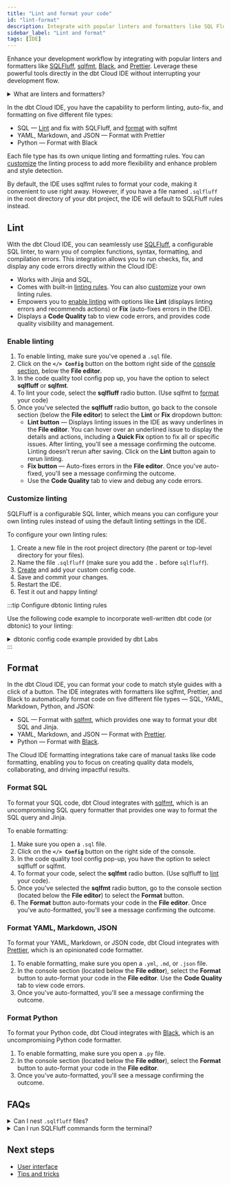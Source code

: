 ```yaml
---
title: "Lint and format your code"
id: "lint-format"
description: Integrate with popular linters and formatters like SQL Fluff, sqlfmt, Black, and Prettier."
sidebar_label: "Lint and format"
tags: [IDE]
---
```


Enhance your development workflow by integrating with popular linters and formatters like [SQLFluff](https://sqlfluff.com/), [sqlfmt](http://sqlfmt.com/), [Black](https://black.readthedocs.io/en/latest/), and [Prettier](https://prettier.io/). Leverage these powerful tools directly in the dbt Cloud IDE without interrupting your development flow.

<details>
<summary>What are linters and formatters? </summary>
Linters analyze code for errors, bugs, and style issues, while formatters fix style and formatting rules. 
</details>


In the dbt Cloud IDE, you have the capability to perform linting, auto-fix, and formatting on five different file types:
 
- SQL &mdash; [Lint](#lint) and fix with SQLFluff, and [format](#format) with sqlfmt
- YAML, Markdown, and JSON &mdash; Format with Prettier
- Python &mdash; Format with Black

Each file type has its own unique linting and formatting rules. You can [customize](#customize-linting) the linting process to add more flexibility and enhance problem and style detection.

By default, the IDE uses sqlfmt rules to format your code, making it convenient to use right away. However, if you have a file named `.sqlfluff` in the root directory of your dbt project, the IDE will default to SQLFluff rules instead.

<DocCarousel slidesPerView={1}>

<Lightbox src="/img/docs/dbt-cloud/cloud-ide/sqlfluff.gif" width="100%" title="Use SQLFluff to lint/format your SQL code, and view code errors in the Code Quality tab."/>

<Lightbox src="/img/docs/dbt-cloud/cloud-ide/sqlfmt.gif" width="95%" title="Use sqlfmt to format your SQL code."/>

<Lightbox src="/img/docs/dbt-cloud/cloud-ide/prettier.gif" width="95%" title="Format YAML, Markdown, and JSON files using Prettier."/>

<Lightbox src="/img/docs/dbt-cloud/cloud-ide/ide-sql-popup.jpg" width="95%" title="Use the Config button to select your tool."/>

<Lightbox src="/img/docs/dbt-cloud/cloud-ide/ide-sqlfluff-config.jpg" width="95%" title="Customize linting by configuring your own linting code rules, including dbtonic linting/styling."/>

</DocCarousel>

## Lint

With the dbt Cloud IDE, you can seamlessly use [SQLFluff](https://sqlfluff.com/), a configurable SQL linter, to warn you of complex functions, syntax, formatting, and compilation errors. This integration allows you to run checks, fix, and display any code errors directly within the Cloud IDE:

- Works with Jinja and SQL, 
- Comes with built-in [linting rules](https://docs.sqlfluff.com/en/stable/rules.html). You can also [customize](#customize-linting) your own linting rules.
- Empowers you to [enable linting](#enable-linting) with options like **Lint** (displays linting errors and recommends actions) or **Fix** (auto-fixes errors in the IDE).
- Displays a **Code Quality** tab to view code errors, and provides code quality visibility and management. 

### Enable linting

1. To enable linting, make sure you've opened a `.sql` file.
2. Click on the **`</> Config`** button on the bottom right side of the [console section](/docs/cloud/dbt-cloud-ide/ide-user-interface#console-section), below the **File editor**. 
3. In the code quality tool config pop up, you have the option to select **sqlfluff** or **sqlfmt**. 
4. To lint your code, select the **sqlfluff** radio button. (Use sqlfmt to [format](#format) your code)
5. Once you've selected the **sqlfluff** radio button, go back to the console section (below the **File editor**) to select the **Lint** or **Fix** dropdown button:
    - **Lint button** &mdash; Displays linting issues in the IDE as wavy underlines in the **File editor**. You can hover over an underlined issue to display the details and actions, including a **Quick Fix** option to fix all or specific issues. After linting, you'll see a message confirming the outcome. Linting doesn't rerun after saving. Click on the **Lint** button again to rerun linting.
    - **Fix button** &mdash; Auto-fixes errors in the **File editor**. Once you've auto-fixed, you'll see a message confirming the outcome. 
    - Use the **Code Quality** tab to view and debug any code errors.

<Lightbox src="/img/docs/dbt-cloud/cloud-ide/ide-lint-format-console.gif" width="95%" title="Use the Lint or Fix button in the console section to lint or auto-fix your code."/>

### Customize linting

SQLFluff is a configurable SQL linter, which means you can configure your own linting rules instead of using the default linting settings in the IDE.  

To configure your own linting rules:

1. Create a new file in the root project directory (the parent or top-level directory for your files).
2. Name the file `.sqlfluff` (make sure you add the `.` before `sqlfluff`).
3. [Create](https://docs.sqlfluff.com/en/stable/configuration.html#new-project-configuration) and add your custom config code. 
4. Save and commit your changes.
5. Restart the IDE.
6. Test it out and happy linting!

:::tip Configure dbtonic linting rules

Use the following code example to incorporate well-written dbt code (or dbtonic) to your linting:

<details>
<summary>dbtonic config code example provided by dbt Labs</summary>

```
[sqlfluff]
templater = dbt
# This change (from jinja to dbt templater) will make linting slower
# because linting will first compile dbt code into data warehouse code.
runaway_limit = 10
max_line_length = 80
indent_unit = space

[sqlfluff:indentation]
tab_space_size = 4

[sqlfluff:layout:type:comma]
spacing_before = touch
line_position = trailing

[sqlfluff:rules:capitalisation.keywords] 
capitalisation_policy = lower

[sqlfluff:rules:aliasing.table]
aliasing = explicit

[sqlfluff:rules:aliasing.column]
aliasing = explicit

[sqlfluff:rules:aliasing.expression]
allow_scalar = False

[sqlfluff:rules:capitalisation.identifiers]
extended_capitalisation_policy = lower

[sqlfluff:rules:capitalisation.functions]
capitalisation_policy = lower

[sqlfluff:rules:capitalisation.literals]
capitalisation_policy = lower

[sqlfluff:rules:ambiguous.column_references]  # Number in group by
group_by_and_order_by_style = implicit
```
</details>
:::

<Lightbox src="/img/docs/dbt-cloud/cloud-ide/ide-sqlfluff-config.jpg" width="95%" title="Customize linting by configuring your own linting code rules, including dbtonic linting/styling."/>

## Format

In the dbt Cloud IDE, you can format your code to match style guides with a click of a button. The IDE integrates with formatters like sqlfmt, Prettier, and Black to automatically format code on five different file types &mdash; SQL, YAML, Markdown, Python, and JSON:

- SQL &mdash; Format with [sqlfmt](http://sqlfmt.com/), which provides one way to format your dbt SQL and Jinja.
- YAML, Markdown, and JSON &mdash; Format with [Prettier](https://prettier.io/). 
- Python &mdash; Format with [Black](https://black.readthedocs.io/en/latest/).

The Cloud IDE formatting integrations take care of manual tasks like code formatting, enabling you to focus on creating quality data models, collaborating, and driving impactful results.

### Format SQL

To format your SQL code, dbt Cloud integrates with [sqlfmt](http://sqlfmt.com/), which is an uncompromising SQL query formatter that provides one way to format the SQL query and Jinja.

To enable formatting:

1. Make sure you open a `.sql` file.
2. Click on the **`</> Config`** button on the right side of the console.
3. In the code quality tool config pop-up, you have the option to select sqlfluff or sqlfmt.
4. To format your code, select the **sqlfmt** radio button. (Use sqlfluff to [lint](#linting) your code).
5. Once you've selected the **sqlfmt** radio button, go to the console section (located below the **File editor**) to select the **Format** button.
6. The **Format** button auto-formats your code in the **File editor**. Once you've auto-formatted, you'll see a message confirming the outcome. 

<Lightbox src="/img/docs/dbt-cloud/cloud-ide/sqlfmt.gif" width="95%" title="Use sqlfmt to format your SQL code."/>

### Format YAML, Markdown, JSON

To format your YAML, Markdown, or JSON code, dbt Cloud integrates with [Prettier](https://prettier.io/), which is an opinionated code formatter.

1. To enable formatting, make sure you open a `.yml`, `.md`, or `.json` file.
2. In the console section (located below the **File editor**), select the **Format** button to auto-format your code in the **File editor**. Use the **Code Quality** tab to view code errors. 
3. Once you've auto-formatted, you'll see a message confirming the outcome. 

<Lightbox src="/img/docs/dbt-cloud/cloud-ide/prettier.gif" width="95%" title="Format YAML, Markdown, and JSON files using Prettier."/>

### Format Python

To format your Python code, dbt Cloud integrates with [Black](https://black.readthedocs.io/en/latest/), which is an uncompromising Python code formatter.

1. To enable formatting, make sure you open a `.py` file.
2. In the console section (located below the **File editor**), select the **Format** button to auto-format your code in the **File editor**. 
3. Once you've auto-formatted, you'll see a message confirming the outcome. 

<Lightbox src="/img/docs/dbt-cloud/cloud-ide/python-black.gif" width="95%" title="Format Python files using Black."/>

## FAQs

<details>
<summary>Can I nest <code>.sqlfluff</code> files?</summary>

To ensure optimal code quality, consistent code, and styles &mdash; it's highly recommended you have one main `.sqlfluff` configuration file in the root folder of your project. Having multiple files can result in various different SQL styles in your project. <br /><br />

However, you can customize and include an additional child `.sqlfluff` configuration file within specific subfolders of your dbt project. <br /><br />By nesting a `.sqlfluff` file in a subfolder, SQLFluff will apply the rules defined in that subfolder's configuration file to any files located within it. The rules specified in the parent `.sqlfluff` file will be used for all other files and folders outside of the subfolder. This hierarchical approach allows for tailored linting rules while maintaining consistency throughout your project. Refer to [SQLFluff documentation](https://docs.sqlfluff.com/en/stable/configuration.html#configuration-files) for more info.

</details>

<details>
<summary>Can I run SQLFluff commands form the terminal?</summary>

Running SQLFluff commands from the terminal isn't supported, but it's currently on the Product team's roadmap for future support.
</details>

## Next steps

- [User interface](/docs/cloud/dbt-cloud-ide/ide-user-interface)
- [Tips and tricks](/docs/cloud/dbt-cloud-ide/dbt-cloud-tips)
